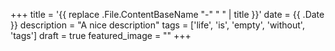 +++
title = '{{ replace .File.ContentBaseName "-" " " | title }}'
date = {{ .Date }}
description = "A nice description"
tags = ['life', 'is', 'empty', 'without', 'tags']
draft = true
featured_image = ""
+++
